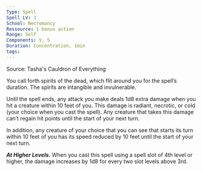 ```yaml
---
Type: Spell
Spell LV: 3
School: Necromancy
Ressource: 1 bonus action
Range: Self
Components: V, S
Duration: Concentration, 1min
tags:
---
```

Source: Tasha's Cauldron of Everything

You call forth spirits of the dead, which flit around you for the spell’s duration. The spirits are intangible and invulnerable.

Until the spell ends, any attack you make deals 1d8 extra damage when you hit a creature within 10 feet of you. This damage is radiant, necrotic, or cold (your choice when you cast the spell). Any creature that takes this damage can’t regain hit points until the start of your next turn.

In addition, any creature of your choice that you can see that starts its turn within 10 feet of you has its speed reduced by 10 feet until the start of your next turn.

**_At Higher Levels._** When you cast this spell using a spell slot of 4th level or higher, the damage increases by 1d8 for every two slot levels above 3rd.